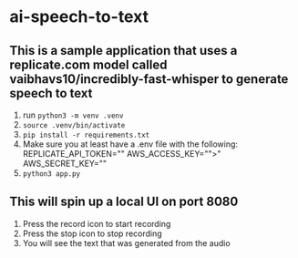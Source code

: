# ai-speech-to-text

## This is a sample application that uses a replicate.com model called vaibhavs10/incredibly-fast-whisper to generate speech to text

1. run `python3 -m venv .venv`
2. `source .venv/bin/activate`
3. `pip install -r requirements.txt`
4. Make sure you at least have a .env file with the following:
   REPLICATE_API_TOKEN="<your-api-token>"
   AWS_ACCESS_KEY="<your-aws-access-key>">"
   AWS_SECRET_KEY="<your-aws-secret-key>"
5. `python3 app.py`

## This will spin up a local UI on port 8080

1. Press the record icon to start recording
2. Press the stop icon to stop recording
3. You will see the text that was generated from the audio

